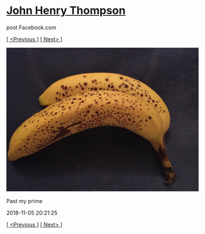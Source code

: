 # [John Henry Thompson](../README.md)
post Facebook.com

[[ <Previous ]](2018-11-05-3.md) [[ Next> ]](2018-11-03-1.md)

[![](../media/2018-11-05/Timeline-Photos-Past-my-prime.jpg)](../README.md)

Past my prime

2018-11-05 20:21:25

[[ <Previous ]](2018-11-05-3.md) [[ Next> ]](2018-11-03-1.md)